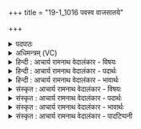 +++
title = "19-1_1016 पवस्व वाजसातये"

+++
<details><summary>पदपाठः</summary>

प꣡व꣢꣯स्व। वा꣡ज꣢꣯सातये। वा꣡ज꣢꣯। सा꣣तये। पवि꣡त्रे꣢। धा꣡र꣢꣯या। सु꣣तः꣢। इ꣡न्द्रा꣢꣯य। सो꣣म। वि꣡ष्ण꣢꣯वे। दे꣣वे꣡भ्यः꣢। म꣡धु꣢꣯मत्तरः। १०१६।
</details>

<details><summary>अधिमन्त्रम् (VC)</summary>

- पवमानः सोमः
- रेभसूनू काश्यपौ
- अनुष्टुप्
- गान्धारः
</details>

<details><summary>हिन्दी : आचार्य रामनाथ वेदालंकार - विषयः</summary>

प्रथम मन्त्र में जगदीश्वर का आह्वान है।
</details>

<details><summary>हिन्दी : आचार्य रामनाथ वेदालंकार - पदार्थः</summary>

पदार्थान्वय -  हे (सोम) रस के भण्डार जगत्पति परमात्मन् ! (सुतः) आत्मा में प्रकट हुए, (मधुमत्तरः) अत्यन्त मधुर आप (इन्द्राय) जीवात्मा के लिए, (विष्णवे) शरीर में व्यापक प्राण के लिए और (देवेभ्यः) इन्द्रियों के लिए (वाजसातये) बलप्रदानार्थ (पवित्रे) पवित्र हृदय में (धारया) आनन्द की धारा के साथ (पवस्व) प्रवाहित होओ ॥१॥
</details>

<details><summary>हिन्दी : आचार्य रामनाथ वेदालंकार - भावार्थः</summary>

भावार्थ -  परमात्मा के पास से आनन्द का झरना झरने पर जीवात्मा,मन,बुद्धि आदि सभी रस से सिक्त और कृतकृत्य हो जाते हैं ॥१॥
</details>

<details><summary>संस्कृत : आचार्य रामनाथ वेदालंकार - विषयः</summary>

तत्रादौ जगदीश्वरमाह्वयति।
</details>

<details><summary>संस्कृत : आचार्य रामनाथ वेदालंकार - पदार्थः</summary>

पदार्थान्वय -  हे (सोम) रसागार जगत्पते परमात्मन् ! (सुतः) आत्मनि प्रकटीकृतः, (मधुमत्तरः) अतिशयेन मधुरः त्वम् (इन्द्राय) जीवात्मने,विष्णवे) देहे व्यापकाय प्राणाय, (देवेभ्यः) इन्द्रियेभ्यश्च (वाजसातये) बलप्रदानाय (पवित्रे) स्वच्छे हृदये (धारया) आनन्दधारया सह (पवस्व) प्रस्रव ॥१॥
</details>

<details><summary>संस्कृत : आचार्य रामनाथ वेदालंकार - भावार्थः</summary>

भावार्थ -  परमात्मनः सकाशादानन्दनिर्झरे निर्झरिति सति जीवात्मामनोबुद्ध्यादयः सर्वेऽपि रससिक्ताः कृतकृत्या जायन्ते ॥१॥
</details>

<details><summary>संस्कृत : आचार्य रामनाथ वेदालंकार - पादटिप्पनी</summary>

टिप्पनी -   १. ऋ० ९।१००।६।
</details>